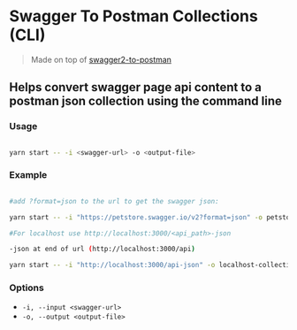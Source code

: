 # Swagger To Postman Collections (CLI)

> Made on top of [swagger2-to-postman](https://github.com/postmanlabs/swagger2-to-postman)

## Helps convert swagger page api content to a postman json collection using the command line

### Usage

```bash

yarn start -- -i <swagger-url> -o <output-file>

```
### Example

```bash

#add ?format=json to the url to get the swagger json:

yarn start -- -i "https://petstore.swagger.io/v2?format=json" -o petstore.json


```

```bash
#For localhost use http://localhost:3000/<api_path>-json

-json at end of url (http://localhost:3000/api)

yarn start -- -i "http://localhost:3000/api-json" -o localhost-collection.json

```

### Options

- `-i, --input <swagger-url>`
- `-o, --output <output-file>`

